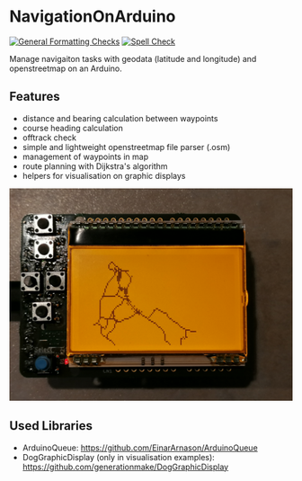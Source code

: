 # NavigationOnArduino
[![General Formatting Checks](https://github.com/wuehr1999/NavigationOnArduino/workflows/General%20Formatting%20Checks/badge.svg)](https://github.com/wuehr1999/NavigationOnArduino/actions?workflow=General+Formatting+Checks)
[![Spell Check](https://github.com/wuehr1999/NavigationOnArduino/workflows/Spell%20Check/badge.svg)](https://github.com/wuehr1999/NavigationOnArduino/actions?workflow=Spell+Check)

Manage navigaiton tasks with geodata (latitude and  longitude) and openstreetmap on an Arduino.

## Features

* distance and bearing calculation between waypoints
* course heading calculation
* offtrack check
* simple and lightweight openstreetmap file parser (.osm)
* management of waypoints in map
* route planning with Dijkstra's algorithm
* helpers for visualisation on graphic displays

![Map on DOGM display](extras/images/display.png)

## Used Libraries

* ArduinoQueue: https://github.com/EinarArnason/ArduinoQueue
* DogGraphicDisplay (only in visualisation examples): https://github.com/generationmake/DogGraphicDisplay
